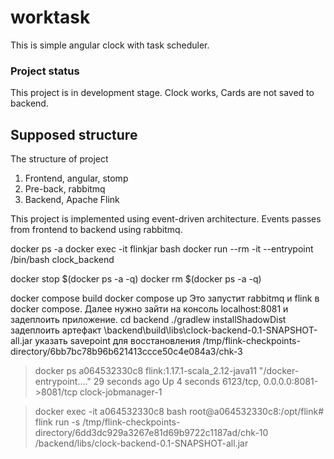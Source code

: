 # worktask
This is simple angular clock with task scheduler.
### Project status
This project is in development stage. Clock works, Cards are not saved to backend.
## Supposed structure
The structure of project
1. Frontend, angular, stomp
2. Pre-back, rabbitmq
3. Backend, Apache Flink

This project is implemented using event-driven architecture. Events passes from frontend to backend using rabbitmq.

docker ps -a
docker exec -it flinkjar bash
docker run --rm -it --entrypoint /bin/bash clock_backend

docker stop $(docker ps -a -q)
docker rm $(docker ps -a -q)


docker compose build
docker compose up
Это запустит rabbitmq и flink в docker compose. Далее нужно зайти на консоль
localhost:8081 и задеплоить приложение.
cd backend
./gradlew installShadowDist
задеплоить артефакт 
\backend\build\libs\clock-backend-0.1-SNAPSHOT-all.jar
указать savepoint для восстановления 
/tmp/flink-checkpoints-directory/6bb7bc78b96b621413ccce50c4e084a3/chk-3


> docker ps
a064532330c8   flink:1.17.1-scala_2.12-java11   "/docker-entrypoint.…"   29 seconds ago   Up 4 seconds              6123/tcp, 0.0.0.0:8081->8081/tcp     clock-jobmanager-1

> docker exec -it a064532330c8  bash
root@a064532330c8:/opt/flink# flink run -s /tmp/flink-checkpoints-directory/6dd3dc929a3267e81d69b9722c1187ad/chk-10 /backend/libs/clock-backend-0.1-SNAPSHOT-all.jar
